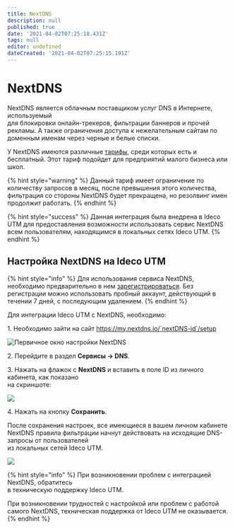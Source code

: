 ```yaml
---
title: NextDNS
description: null
published: true
date: '2021-04-02T07:25:18.431Z'
tags: null
editor: undefined
dateCreated: '2021-04-02T07:25:15.191Z'
---
```


# NextDNS

NextDNS является облачным поставщиком услуг DNS в Интернете, используемый \
для блокировки онлайн-трекеров, фильтрации баннеров и прочей рекламы. А также ограничения доступа к нежелательным сайтам по доменным именам через черные и белые списки.

У NextDNS имеются различные [тарифы](https://nextdns.io/pricing), среди которых есть и бесплатный. Этот тариф подойдет для предприятий малого бизнеса или школ.

{% hint style="warning" %}
Данный тариф имеет ограничение по количеству запросов в месяц, после превышения этого количества, фильтрация со стороны NextDNS будет прекращена, но резолвинг имен продолжит работать.
{% endhint %}

{% hint style="success" %}
Данная интеграция была внедрена в Ideco UTM для предоставления возможности использовать сервис NextDNS всем пользователям, находящимся в локальных сетях Ideco UTM.
{% endhint %}

## Настройка NextDNS на Ideco UTM

{% hint style="info" %}
Для использования сервиса NextDNS, необходимо предварительно в нем [зарегистрироваться](https://my.nextdns.io). Без регистрации можно использовать пробный аккаунт,  действующий в течении 7 дней, с последующим удалением.
{% endhint %}

Для интеграции Ideco UTM с NextDNS, необходимо:

1\. Необходимо зайти на сайт https://my.nextdns.io/`nextDNS-id`/setup

![Первичное окно настройки NextDNS](../../.gitbook/assets/nextdns\_first\_configuration.png)

2\. Перейдите в раздел **Сервисы -> DNS**.

3\. Нажать на флажок с **NextDNS** и вставить в поле ID из личного кабинета, как показано\
на скриншоте:

![](../../.gitbook/assets/nextdns\_paste\_id\_in\_dns.png)

4\. Нажать на кнопку **Сохранить**.

После сохранения настроек, все имеющиеся в вашем личном кабинете NextDNS правила фильтрации начнут действовать на исходящие DNS-запросы от пользователей\
из локальных сетей Ideco UTM.

![](../../.gitbook/assets/nextdns\_configured.png)

{% hint style="info" %}
При возникновении проблем с интеграцией NextDNS, обратитесь\
в техническую поддержку Ideco UTM.

При возникновении трудностей с настройкой или проблем с работой\
самого NextDNS, техническая поддержка от Ideco UTM не оказывается.
{% endhint %}
